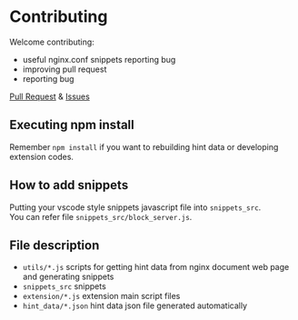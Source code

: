 # Contributing

Welcome contributing:

- useful nginx.conf snippets reporting bug 
- improving pull request
- reporting bug

[Pull Request](pr) & [Issues](issues)

## Executing npm install

Remember `npm install` if you want to rebuilding hint data or developing extension codes.

## How to add snippets

Putting your vscode style snippets javascript file into `snippets_src`.  
You can refer file `snippets_src/block_server.js`.

## File description

- `utils/*.js` scripts for getting hint data from nginx document web page and generating snippets
- `snippets_src` snippets
- `extension/*.js` extension main script files
- `hint_data/*.json` hint data json file generated automatically

[issues]: https://github.com/hangxingliu/vscode-nginx-conf-hint/issues
[pr]: https://github.com/hangxingliu/vscode-nginx-conf-hint/pulls
